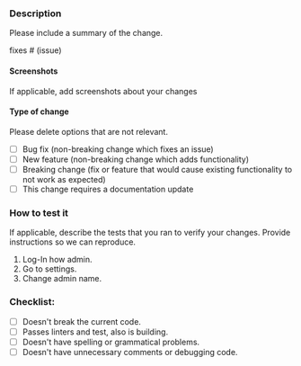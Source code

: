 ### Description

Please include a summary of the change.

fixes # (issue)

#### Screenshots

If applicable, add screenshots about your changes

#### Type of change

Please delete options that are not relevant.

- [ ] Bug fix (non-breaking change which fixes an issue)
- [ ] New feature (non-breaking change which adds functionality)
- [ ] Breaking change (fix or feature that would cause existing functionality to not work as expected)
- [ ] This change requires a documentation update

### How to test it

If applicable, describe the tests that you ran to verify your changes. Provide instructions so we can reproduce.

1. Log-In how admin.
2. Go to settings.
3. Change admin name.

### Checklist:

- [ ] Doesn't break the current code.
- [ ] Passes linters and test, also is building.
- [ ] Doesn't have spelling or grammatical problems.
- [ ] Doesn't have unnecessary comments or debugging code.
